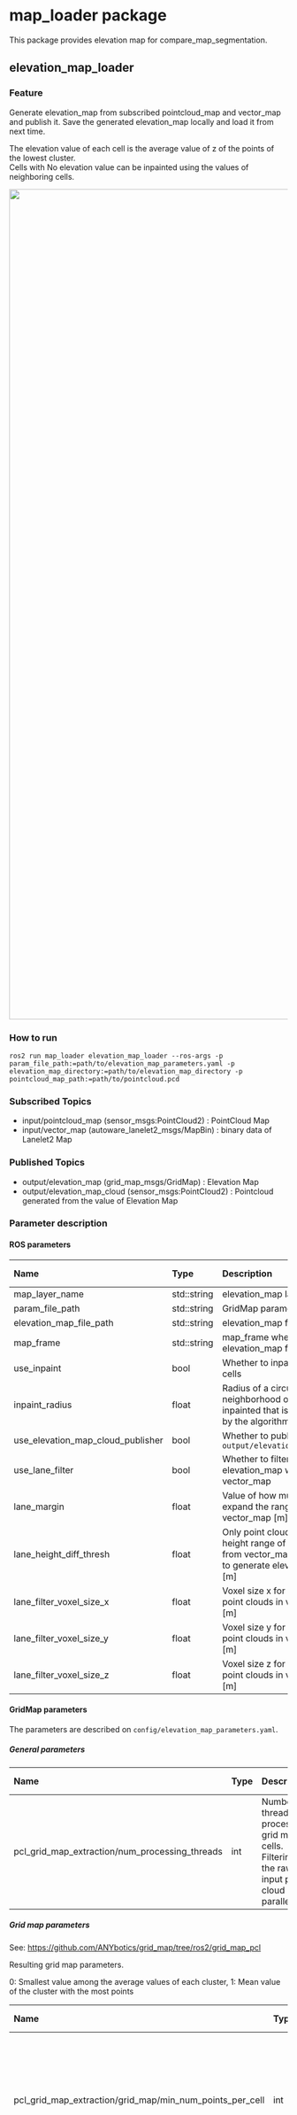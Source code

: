 # map_loader package

This package provides elevation map for compare_map_segmentation.

## elevation_map_loader

### Feature

Generate elevation_map from subscribed pointcloud_map and vector_map and publish it.
Save the generated elevation_map locally and load it from next time.

The elevation value of each cell is the average value of z of the points of the lowest cluster.  
Cells with No elevation value can be inpainted using the values of neighboring cells.

<p align="center">
  <img src="./media/elevation_map.png" width="1500">
</p>

### How to run

`ros2 run map_loader elevation_map_loader --ros-args -p param_file_path:=path/to/elevation_map_parameters.yaml -p elevation_map_directory:=path/to/elevation_map_directory -p pointcloud_map_path:=path/to/pointcloud.pcd`

### Subscribed Topics

- input/pointcloud_map (sensor_msgs:PointCloud2) : PointCloud Map
- input/vector_map (autoware_lanelet2_msgs/MapBin) : binary data of Lanelet2 Map

### Published Topics

- output/elevation_map (grid_map_msgs/GridMap) : Elevation Map
- output/elevation_map_cloud (sensor_msgs:PointCloud2) : Pointcloud generated from the value of Elevation Map

### Parameter description

#### ROS parameters

| Name                              | Type        | Description                                                                                                | Default value |
| :-------------------------------- | :---------- | :--------------------------------------------------------------------------------------------------------- | :------------ |
| map_layer_name                    | std::string | elevation_map layer name                                                                                   | elevation     |
| param_file_path                   | std::string | GridMap parameters config                                                                                  | path_default  |
| elevation_map_file_path           | std::string | elevation_map file (bag2)                                                                                  | path_default  |
| map_frame                         | std::string | map_frame when loading elevation_map file                                                                  | map           |
| use_inpaint                       | bool        | Whether to inpaint empty cells                                                                             | true          |
| inpaint_radius                    | float       | Radius of a circular neighborhood of each point inpainted that is considered by the algorithm [m]          | 0.3           |
| use_elevation_map_cloud_publisher | bool        | Whether to publish `output/elevation_map_cloud`                                                            | false         |
| use_lane_filter                   | bool        | Whether to filter elevation_map with vector_map                                                            | false         |
| lane_margin                       | float       | Value of how much to expand the range of vector_map [m]                                                    | 0.5           |
| lane_height_diff_thresh           | float       | Only point clouds in the height range of this value from vector_map are used to generate elevation_map [m] | 1.0           |
| lane_filter_voxel_size_x          | float       | Voxel size x for calculating point clouds in vector_map [m]                                                | 0.04          |
| lane_filter_voxel_size_y          | float       | Voxel size y for calculating point clouds in vector_map [m]                                                | 0.04          |
| lane_filter_voxel_size_z          | float       | Voxel size z for calculating point clouds in vector_map [m]                                                | 0.04          |

#### GridMap parameters

The parameters are described on `config/elevation_map_parameters.yaml`.

##### General parameters

| Name                                           | Type | Description                                                                                                  | Default value |
| :--------------------------------------------- | :--- | :----------------------------------------------------------------------------------------------------------- | :------------ |
| pcl_grid_map_extraction/num_processing_threads | int  | Number of threads for processing grid map cells. Filtering of the raw input point cloud is not parallelized. | 12            |

##### Grid map parameters

See: <https://github.com/ANYbotics/grid_map/tree/ros2/grid_map_pcl>

Resulting grid map parameters.

0: Smallest value among the average values ​​of each cluster, 1: Mean value of the cluster with the most points

| Name                                                     | Type  | Description                                                                                                                                       | Default value |
| :------------------------------------------------------- | :---- | :------------------------------------------------------------------------------------------------------------------------------------------------ | :------------ |
| pcl_grid_map_extraction/grid_map/min_num_points_per_cell | int   | Minimum number of points in the point cloud that have to fall within any of the grid map cells. Otherwise the cell elevation will be set to NaN.  | 3             |
| pcl_grid_map_extraction/grid_map/resolution              | float | Resolution of the grid map. Width and length are computed automatically.                                                                          | 0.3           |
| pcl_grid_map_extraction/grid_map/height_type             | int   | The parameter that determine the representative point of a cell `0: Smallest value among the average values ​​of each cluster ` `1: Mean value of the cluster with the most points` | 1             |
| pcl_grid_map_extraction/grid_map/height_thresh           | float | Height range from the smallest cluster                                                                                                            | 1.0           |

#### Point Cloud Pre-processing Parameters

##### Rigid body transform parameters

Rigid body transform that is applied to the point cloud before computing elevation.

| Name                                                | Type  | Description                                                                                                             | Default value |
| :-------------------------------------------------- | :---- | :---------------------------------------------------------------------------------------------------------------------- | :------------ |
| pcl_grid_map_extraction/cloud_transform/translation | float | Translation (xyz) that is applied to the input point cloud before computing elevation.                                  | 0.0           |
| pcl_grid_map_extraction/cloud_transform/rotation    | float | Rotation (intrinsic rotation, convention X-Y'-Z'') that is applied to the input point cloud before computing elevation. | 0.0           |

##### Cluster extraction parameters

Cluster extraction is based on pcl algorithms. See <https://pointclouds.org/documentation/tutorials/cluster_extraction.html> for more details.

| Name                                                         | Type  | Description                                                                            | Default value |
| :----------------------------------------------------------- | :---- | :------------------------------------------------------------------------------------- | :------------ |
| pcl_grid_map_extraction/cluster_extraction/cluster_tolerance | float | Distance between points below which they will still be considered part of one cluster. | 0.2           |
| pcl_grid_map_extraction/cluster_extraction/min_num_points    | int   | Min number of points that a cluster needs to have (otherwise it will be discarded).    | 3             |
| pcl_grid_map_extraction/cluster_extraction/max_num_points    | int   | Max number of points that a cluster can have (otherwise it will be discarded).         | 1000000       |

##### Outlier removal parameters

See <https://pointclouds.org/documentation/tutorials/statistical_outlier.html> for more explanation on outlier removal.

| Name                                                       | Type  | Description                                                                    | Default value |
| :--------------------------------------------------------- | :---- | :----------------------------------------------------------------------------- | :------------ |
| pcl_grid_map_extraction/outlier_removal/is_remove_outliers | float | Whether to perform statistical outlier removal.                                | false         |
| pcl_grid_map_extraction/outlier_removal/mean_K             | float | Number of neighbours to analyze for estimating statistics of a point.          | 10            |
| pcl_grid_map_extraction/outlier_removal/stddev_threshold   | float | Number of standard deviations under which points are considered to be inliers. | 1.0           |

##### Subsampling parameters

See <https://pointclouds.org/documentation/tutorials/voxel_grid.html> for more explanation on point cloud downsampling.

| Name                                                     | Type  | Description                             | Default value |
| :------------------------------------------------------- | :---- | :-------------------------------------- | :------------ |
| pcl_grid_map_extraction/downsampling/is_downsample_cloud | bool  | Whether to perform downsampling or not. | false         |
| pcl_grid_map_extraction/downsampling/voxel_size          | float | Voxel sizes (xyz) in meters.            | 0.02          |

